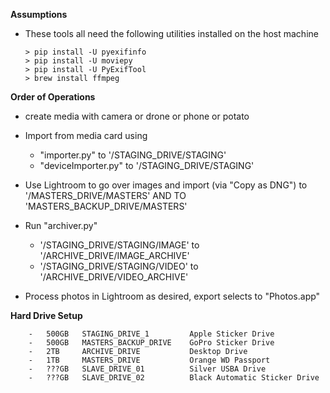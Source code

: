 **Assumptions**

- These tools all need the following utilities installed on the host machine
    ```
	> pip install -U pyexifinfo
	> pip install -U moviepy
	> pip install -U PyExifTool
	> brew install ffmpeg
    ```

**Order of Operations**
- create media with camera or drone or phone or potato

- Import from media card using
  - "importer.py" to '/STAGING_DRIVE/STAGING'
  - "deviceImporter.py" to '/STAGING_DRIVE/STAGING'

- Use Lightroom to go over images and import (via "Copy as DNG") to '/MASTERS_DRIVE/MASTERS' AND TO 'MASTERS_BACKUP_DRIVE/MASTERS'

- Run "archiver.py"
  - '/STAGING_DRIVE/STAGING/IMAGE' to '/ARCHIVE_DRIVE/IMAGE_ARCHIVE'
  - '/STAGING_DRIVE/STAGING/VIDEO' to '/ARCHIVE_DRIVE/VIDEO_ARCHIVE'

- Process photos in Lightroom as desired, export selects to "Photos.app"

**Hard Drive Setup**
```
	-	500GB 	STAGING_DRIVE_1			Apple Sticker Drive
	-	500GB	MASTERS_BACKUP_DRIVE	GoPro Sticker Drive
	-	2TB		ARCHIVE_DRIVE			Desktop Drive
	-	1TB		MASTERS_DRIVE			Orange WD Passport
	-	???GB	SLAVE_DRIVE_01			Silver USBA Drive
	-	???GB	SLAVE_DRIVE_02			Black Automatic Sticker Drive
```
